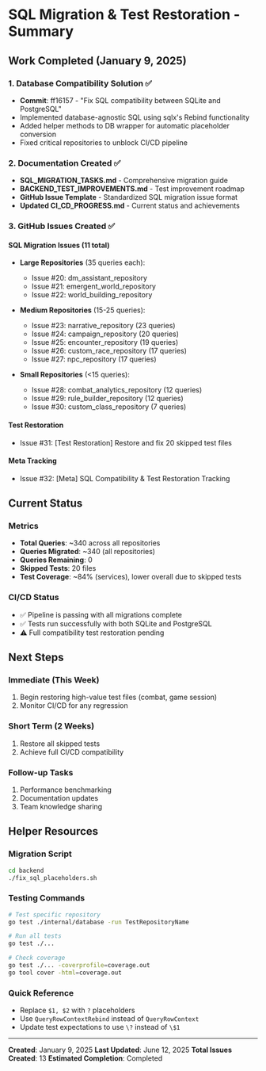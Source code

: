 # SQL Migration & Test Restoration - Summary

## Work Completed (January 9, 2025)

### 1. Database Compatibility Solution ✅
- **Commit**: ff16157 - "Fix SQL compatibility between SQLite and PostgreSQL"
- Implemented database-agnostic SQL using sqlx's Rebind functionality
- Added helper methods to DB wrapper for automatic placeholder conversion
- Fixed critical repositories to unblock CI/CD pipeline

### 2. Documentation Created ✅
- **SQL_MIGRATION_TASKS.md** - Comprehensive migration guide
- **BACKEND_TEST_IMPROVEMENTS.md** - Test improvement roadmap
- **GitHub Issue Template** - Standardized SQL migration issue format
- **Updated CI_CD_PROGRESS.md** - Current status and achievements

### 3. GitHub Issues Created ✅

#### SQL Migration Issues (11 total)
- **Large Repositories** (35 queries each):
  - Issue #20: dm_assistant_repository
  - Issue #21: emergent_world_repository
  - Issue #22: world_building_repository

- **Medium Repositories** (15-25 queries):
  - Issue #23: narrative_repository (23 queries)
  - Issue #24: campaign_repository (20 queries)
  - Issue #25: encounter_repository (19 queries)
  - Issue #26: custom_race_repository (17 queries)
  - Issue #27: npc_repository (17 queries)

- **Small Repositories** (<15 queries):
  - Issue #28: combat_analytics_repository (12 queries)
  - Issue #29: rule_builder_repository (12 queries)
  - Issue #30: custom_class_repository (7 queries)

#### Test Restoration
- Issue #31: [Test Restoration] Restore and fix 20 skipped test files

#### Meta Tracking
- Issue #32: [Meta] SQL Compatibility & Test Restoration Tracking

## Current Status

### Metrics
- **Total Queries**: ~340 across all repositories
- **Queries Migrated**: ~340 (all repositories)
- **Queries Remaining**: 0
- **Skipped Tests**: 20 files
- **Test Coverage**: ~84% (services), lower overall due to skipped tests

### CI/CD Status
- ✅ Pipeline is passing with all migrations complete
- ✅ Tests run successfully with both SQLite and PostgreSQL
- ⚠️ Full compatibility test restoration pending

## Next Steps

### Immediate (This Week)
1. Begin restoring high-value test files (combat, game session)
2. Monitor CI/CD for any regression

### Short Term (2 Weeks)
1. Restore all skipped tests
2. Achieve full CI/CD compatibility

### Follow-up Tasks
1. Performance benchmarking
2. Documentation updates
3. Team knowledge sharing

## Helper Resources

### Migration Script
```bash
cd backend
./fix_sql_placeholders.sh
```

### Testing Commands
```bash
# Test specific repository
go test ./internal/database -run TestRepositoryName

# Run all tests
go test ./...

# Check coverage
go test ./... -coverprofile=coverage.out
go tool cover -html=coverage.out
```

### Quick Reference
- Replace `$1, $2` with `?` placeholders
- Use `QueryRowContextRebind` instead of `QueryRowContext`
- Update test expectations to use `\?` instead of `\$1`

---

**Created**: January 9, 2025
**Last Updated**: June 12, 2025
**Total Issues Created**: 13
**Estimated Completion**: Completed
